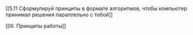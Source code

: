 [[5.11 Сформулируй принципы в формате алгоритмов, чтобы компьютер принимал решения параллельно с тобой]]

[[III. Принципы работы]]